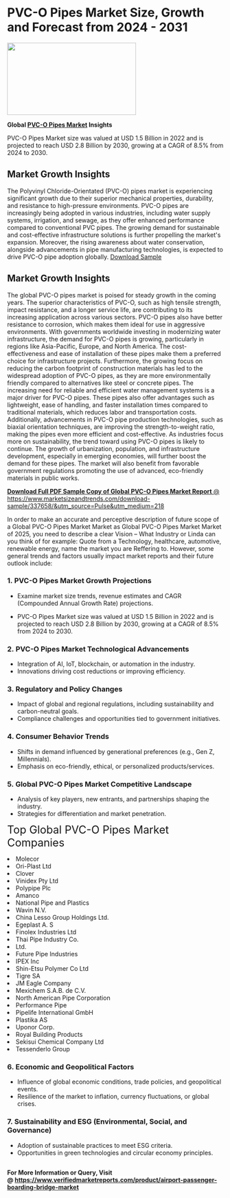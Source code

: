 <H1>PVC-O Pipes Market Size, Growth and Forecast from 2024 - 2031</H1><img class="aligncenter size-medium wp-image-584254" src="https://thirdeyenews.in/wp-content/uploads/2024/09/Global-Market-Research-300x168.jpeg" alt="" width="300" height="168" /><p><strong>Global&nbsp;<a href="https://www.marketsizeandtrends.com/download-sample/337658/&amp;utm_source=Pulse&amp;utm_medium=218">PVC-O Pipes Market</a> Insights</strong></p><p>PVC-O Pipes Market size was valued at USD 1.5 Billion in 2022 and is projected to reach USD 2.8 Billion by 2030, growing at a CAGR of 8.5% from 2024 to 2030.</p><p><h2>Market Growth Insights</h2> The Polyvinyl Chloride-Orientated (PVC-O) pipes market is experiencing significant growth due to their superior mechanical properties, durability, and resistance to high-pressure environments. PVC-O pipes are increasingly being adopted in various industries, including water supply systems, irrigation, and sewage, as they offer enhanced performance compared to conventional PVC pipes. The growing demand for sustainable and cost-effective infrastructure solutions is further propelling the market's expansion. Moreover, the rising awareness about water conservation, alongside advancements in pipe manufacturing technologies, is expected to drive PVC-O pipe adoption globally. <a href="#">Download Sample</a> <h2>Market Growth Insights</h2> The global PVC-O pipes market is poised for steady growth in the coming years. The superior characteristics of PVC-O, such as high tensile strength, impact resistance, and a longer service life, are contributing to its increasing application across various sectors. PVC-O pipes also have better resistance to corrosion, which makes them ideal for use in aggressive environments. With governments worldwide investing in modernizing water infrastructure, the demand for PVC-O pipes is growing, particularly in regions like Asia-Pacific, Europe, and North America. The cost-effectiveness and ease of installation of these pipes make them a preferred choice for infrastructure projects. Furthermore, the growing focus on reducing the carbon footprint of construction materials has led to the widespread adoption of PVC-O pipes, as they are more environmentally friendly compared to alternatives like steel or concrete pipes. The increasing need for reliable and efficient water management systems is a major driver for PVC-O pipes. These pipes also offer advantages such as lightweight, ease of handling, and faster installation times compared to traditional materials, which reduces labor and transportation costs. Additionally, advancements in PVC-O pipe production technologies, such as biaxial orientation techniques, are improving the strength-to-weight ratio, making the pipes even more efficient and cost-effective. As industries focus more on sustainability, the trend toward using PVC-O pipes is likely to continue. The growth of urbanization, population, and infrastructure development, especially in emerging economies, will further boost the demand for these pipes. The market will also benefit from favorable government regulations promoting the use of advanced, eco-friendly materials in public works. <a href="#"></p><p><span class=""><strong>Download Full PDF Sample Copy of Global PVC-O Pipes Market Report</strong> @ <a href="https://www.marketsizeandtrends.com/download-sample/337658/&amp;utm_source=Pulse&amp;utm_medium=218" target="_blank">https://www.marketsizeandtrends.com/download-sample/337658/&amp;utm_source=Pulse&amp;utm_medium=218</a></span></p><p>In order to make an accurate and perceptive description of future scope of a Global&nbsp;PVC-O Pipes Market Market as Global&nbsp;PVC-O Pipes Market Market of 2025, you need to describe a clear Vision &ndash; What Industry or Linda can you think of for example: Quote from a Technology, healthcare, automotive, renewable energy, name the market you are Reffering to. However, some general trends and factors usually impact market reports and their future outlook include:</p><h3>1.&nbsp;<strong>PVC-O Pipes Market Growth Projections</strong></h3><ul><li>Examine market size trends, revenue estimates and CAGR (Compounded Annual Growth Rate) projections.</li><li><p>PVC-O Pipes Market size was valued at USD 1.5 Billion in 2022 and is projected to reach USD 2.8 Billion by 2030, growing at a CAGR of 8.5% from 2024 to 2030.</p></li></ul><h3>2.&nbsp;<strong>PVC-O Pipes Market Technological Advancements</strong></h3><ul><li>Integration of AI, IoT, blockchain, or automation in the industry.</li><li>Innovations driving cost reductions or improving efficiency.</li></ul><h3>3.&nbsp;<strong>Regulatory and Policy Changes</strong></h3><ul><li>Impact of global and regional regulations, including sustainability and carbon-neutral goals.</li><li>Compliance challenges and opportunities tied to government initiatives.</li></ul><h3>4.&nbsp;<strong>Consumer Behavior Trends</strong></h3><ul><li>Shifts in demand influenced by generational preferences (e.g., Gen Z, Millennials).</li><li>Emphasis on eco-friendly, ethical, or personalized products/services.</li></ul><h3>5.&nbsp;<strong>Global PVC-O Pipes Market Competitive Landscape</strong></h3><ul><li>Analysis of key players, new entrants, and partnerships shaping the industry.</li><li>Strategies for differentiation and market penetration.</li></ul><p data-pm-slice="1 1 []"><span style="color: inherit; font-family: inherit; font-size: 25px;">Top Global PVC-O Pipes Market Companies</span></p><div class="" data-test-id=""><p><li>Molecor</li><li> Ori-Plast Ltd</li><li> Clover</li><li> Vinidex Pty Ltd</li><li> Polypipe Plc</li><li> Amanco</li><li> National Pipe and Plastics</li><li> Wavin N.V.</li><li> China Lesso Group Holdings Ltd.</li><li> Egeplast A. S</li><li> Finolex Industries Ltd</li><li> Thai Pipe Industry Co.</li><li> Ltd.</li><li> Future Pipe Industries</li><li> IPEX Inc</li><li> Shin-Etsu Polymer Co Ltd</li><li> Tigre SA</li><li> JM Eagle Company</li><li> Mexichem S.A.B. de C.V.</li><li> North American Pipe Corporation</li><li> Performance Pipe</li><li> Pipelife International GmbH</li><li> Plastika AS</li><li> Uponor Corp.</li><li> Royal Building Products</li><li> Sekisui Chemical Company Ltd</li><li> Tessenderlo Group</li></p></div><h3>6.&nbsp;<strong>Economic and Geopolitical Factors</strong></h3><ul><li>Influence of global economic conditions, trade policies, and geopolitical events.</li><li>Resilience of the market to inflation, currency fluctuations, or global crises.</li></ul><h3>7.&nbsp;<strong>Sustainability and ESG (Environmental, Social, and Governance)</strong></h3><ul><li>Adoption of sustainable practices to meet ESG criteria.</li><li>Opportunities in green technologies and circular economy principles.</li></ul><h2><strong style="font-size: 14px;">For More Information or Query, Visit @&nbsp;</strong><a style="background-color: #ffffff; font-size: 14px;" href="https://www.marketsizeandtrends.com/report/pvc-o-pipes-market/" target="_blank">https://www.verifiedmarketreports.com/product/airport-passenger-boarding-bridge-market</a></h2>
